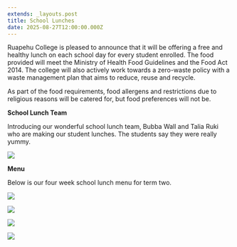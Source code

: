 ```yaml
---
extends: _layouts.post
title: School Lunches
date: 2025-08-27T12:00:00.000Z
---
```

Ruapehu College is pleased to announce that it will be offering a free and healthy lunch on each school day for every student enrolled. The food provided will meet the Ministry of Health Food Guidelines and the Food Act 2014. The college will also actively work towards a zero-waste policy with a waste management plan that aims to reduce, reuse and recycle.

As part of the food requirements, food allergens and restrictions due to religious reasons will be catered for, but food preferences will not be. 

**School Lunch Team**

Introducing our wonderful school lunch team, Bubba Wall and Talia Ruki who are making our student lunches. The students say they were really yummy.

![](https://res.cloudinary.com/ruapehu-college/image/upload/v1652306078/DSC_2248_uxrzvf.jpg)

**Menu**

Below is our four week school lunch menu for term two. 

![](https://res.cloudinary.com/ruapehu-college/image/upload/v1651707991/Lunch_1_xhttrl.jpg)

![](https://res.cloudinary.com/ruapehu-college/image/upload/v1651707991/Lunch_2_nlsfm2.jpg)

![](https://res.cloudinary.com/ruapehu-college/image/upload/v1651707991/Lunch_3_x756jh.jpg)

![](https://res.cloudinary.com/ruapehu-college/image/upload/v1651707992/Lunch_4_u0rcdo.jpg)

![]()
